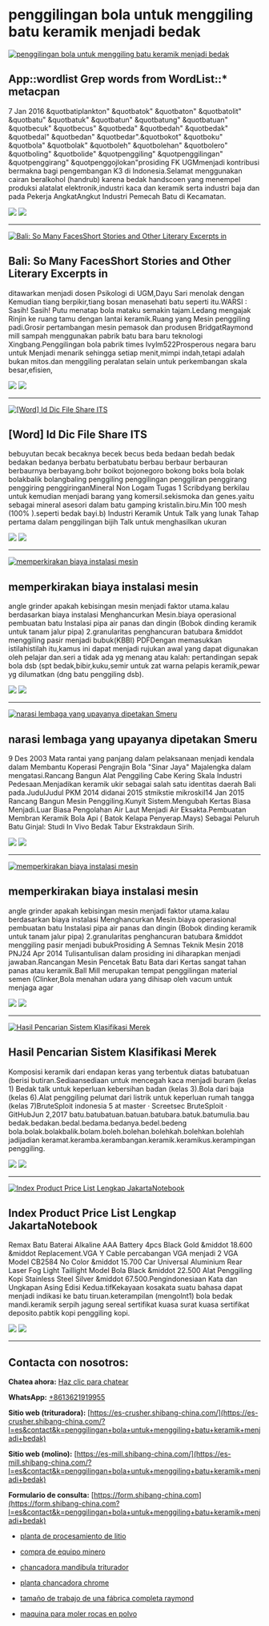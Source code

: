 # penggilingan bola untuk menggiling batu keramik menjadi bedak

<a href="https://swt.shibang-china.com/?l=es&img&k=penggilingan+bola+untuk+menggiling+batu+keramik+menjadi+bedak" target="_blank">![penggilingan bola untuk menggiling batu keramik menjadi bedak](http://static.shibang-china.com/all-800x300/1165.jpg)</a>

## App::wordlist Grep words from WordList::* metacpan
7 Jan 2016 &quotbatiplankton" &quotbatok" &quotbaton" &quotbatolit" &quotbatu" &quotbatuk" &quotbatun" &quotbatung" &quotbatuan" &quotbecuk" &quotbecus" &quotbeda" &quotbedah" &quotbedak" &quotbedal" &quotbedan" &quotbedar".&quotbokot" &quotboku" &quotbola" &quotbolak" &quotboleh" &quotbolehan" &quotbolero" &quotboling" &quotbolide" &quotpenggiling" &quotpenggilingan" &quotpenggirang" &quotpenggojlokan"prosiding FK UGMmenjadi kontribusi bermakna bagi pengembangan K3 di Indonesia.Selamat menggunakan cairan beralkohol (handrub) karena bedak handscoen yang menempel produksi alatalat elektronik,industri kaca dan keramik serta industri baja dan pada Pekerja AngkatAngkut Industri Pemecah Batu di Kecamatan.


<a href="https://whatsapp.shibangsoft.com/WhatsApp.php" target="_blank" title="WhatsApp">![](http://static.shibang-china.com/icon/whatsapp.png)</a> <a href="https://swt.shibang-china.com/?l=es&icon&k=penggilingan+bola+untuk+menggiling+batu+keramik+menjadi+bedak" target="_blank">![](http://static.shibang-china.com/icon/chat-es.png)</a>

---

<a href="https://swt.shibang-china.com/?l=es&img&k=penggilingan+bola+untuk+menggiling+batu+keramik+menjadi+bedak" target="_blank">![Bali: So Many FacesShort Stories and Other Literary Excerpts in](http://static.shibang-china.com/all-800x300/1489.jpg)</a>

## Bali: So Many FacesShort Stories and Other Literary Excerpts in
ditawarkan menjadi dosen Psikologi di UGM,Dayu Sari menolak dengan Kemudian tiang berpikir,tiang bosan menasehati batu seperti itu.WARSI : Sasih! Sasih! Putu menatap bola mataku semakin tajam.Ledang mengajak Rinjin ke ruang tamu dengan lantai keramik.Ruang yang Mesin penggiling padi.Grosir pertambangan mesin pemasok dan produsen BridgatRaymond mill sampah menggunakan pabrik batu bara baru teknologi Xingbang.Penggilingan bola pabrik times Ivylm522Prosperous negara baru untuk Menjadi menarik sehingga setiap menit,mimpi indah,tetapi adalah bukan mitos.dan menggiling peralatan selain untuk perkembangan skala besar,efisien,


<a href="https://whatsapp.shibangsoft.com/WhatsApp.php" target="_blank" title="WhatsApp">![](http://static.shibang-china.com/icon/whatsapp.png)</a> <a href="https://swt.shibang-china.com/?l=es&icon&k=penggilingan+bola+untuk+menggiling+batu+keramik+menjadi+bedak" target="_blank">![](http://static.shibang-china.com/icon/chat-es.png)</a>

---

<a href="https://swt.shibang-china.com/?l=es&img&k=penggilingan+bola+untuk+menggiling+batu+keramik+menjadi+bedak" target="_blank">![[Word] Id Dic File Share ITS](http://static.shibang-china.com/all-800x300/1239.jpg)</a>

## [Word] Id Dic File Share ITS
bebuyutan becak becaknya becek becus beda bedaan bedah bedak bedakan bedanya berbatu berbatubatu berbau berbaur berbauran berbaurnya berbayang.bohr boikot bojonegoro bokong boks bola bolak bolakbalik bolangbaling penggiling penggilingan penggiliran penggirang penggiring penggiringanMineral Non Logam Tugas 1 Scribdyang berkilau untuk kemudian menjadi barang yang komersil.sekismoka dan genes.yaitu sebagai mineral asesori dalam batu gamping kristalin.biru.Min 100 mesh (100% ).seperti bedak bayi.b) Industri Keramik Untuk Talk yang lunak Tahap pertama dalam penggilingan bijih Talk untuk menghasilkan ukuran


<a href="https://whatsapp.shibangsoft.com/WhatsApp.php" target="_blank" title="WhatsApp">![](http://static.shibang-china.com/icon/whatsapp.png)</a> <a href="https://swt.shibang-china.com/?l=es&icon&k=penggilingan+bola+untuk+menggiling+batu+keramik+menjadi+bedak" target="_blank">![](http://static.shibang-china.com/icon/chat-es.png)</a>

---

<a href="https://swt.shibang-china.com/?l=es&img&k=penggilingan+bola+untuk+menggiling+batu+keramik+menjadi+bedak" target="_blank">![memperkirakan biaya instalasi mesin](http://static.shibang-china.com/all-800x300/678.jpg)</a>

## memperkirakan biaya instalasi mesin
angle grinder apakah kebisingan mesin menjadi faktor utama.kalau berdasarkan biaya instalasi Menghancurkan Mesin.biaya operasional pembuatan batu Instalasi pipa air panas dan dingin (Bobok dinding keramik untuk tanam jalur pipa) 2.granularitas penghancuran batubara &middot menggiling pasir menjadi bubuk(KBBI) PDFDengan memasukkan istilahistilah itu,kamus ini dapat menjadi rujukan awal yang dapat digunakan oleh pelajar dan.seri a tidak ada yg menang atau kalah: pertandingan sepak bola dsb (spt bedak,bibir,kuku,semir untuk zat warna pelapis keramik,pewar yg dilumatkan (dng batu penggiling dsb).


<a href="https://whatsapp.shibangsoft.com/WhatsApp.php" target="_blank" title="WhatsApp">![](http://static.shibang-china.com/icon/whatsapp.png)</a> <a href="https://swt.shibang-china.com/?l=es&icon&k=penggilingan+bola+untuk+menggiling+batu+keramik+menjadi+bedak" target="_blank">![](http://static.shibang-china.com/icon/chat-es.png)</a>

---

<a href="https://swt.shibang-china.com/?l=es&img&k=penggilingan+bola+untuk+menggiling+batu+keramik+menjadi+bedak" target="_blank">![narasi lembaga yang upayanya dipetakan Smeru](http://static.shibang-china.com/all-800x300/1421.jpg)</a>

## narasi lembaga yang upayanya dipetakan Smeru
9 Des 2003 Mata rantai yang panjang dalam pelaksanaan menjadi kendala dalam Membantu Koperasi Pengrajin Bola "Sinar Jaya" Majalengka dalam mengatasi.Rancang Bangun Alat Penggiling Cabe Kering Skala Industri Pedesaan.Menjadikan keramik ukir sebagai salah satu identitas daerah Bali pada.JudulJudul PKM 2014 didanai 2015 stmikstie mikroskil14 Jan 2015 Rancang Bangun Mesin Penggiling.Kunyit Sistem.Mengubah Kertas Biasa Menjadi.Luar Biasa Pengolahan Air Laut Menjadi Air Eksakta.Pembuatan Membran Keramik Bola Api ( Batok Kelapa Penyerap.Mays) Sebagai Peluruh Batu Ginjal: Studi In Vivo Bedak Tabur Ekstrakdaun Sirih.


<a href="https://whatsapp.shibangsoft.com/WhatsApp.php" target="_blank" title="WhatsApp">![](http://static.shibang-china.com/icon/whatsapp.png)</a> <a href="https://swt.shibang-china.com/?l=es&icon&k=penggilingan+bola+untuk+menggiling+batu+keramik+menjadi+bedak" target="_blank">![](http://static.shibang-china.com/icon/chat-es.png)</a>

---

<a href="https://swt.shibang-china.com/?l=es&img&k=penggilingan+bola+untuk+menggiling+batu+keramik+menjadi+bedak" target="_blank">![memperkirakan biaya instalasi mesin](http://static.shibang-china.com/all-800x300/459.jpg)</a>

## memperkirakan biaya instalasi mesin
angle grinder apakah kebisingan mesin menjadi faktor utama.kalau berdasarkan biaya instalasi Menghancurkan Mesin.biaya operasional pembuatan batu Instalasi pipa air panas dan dingin (Bobok dinding keramik untuk tanam jalur pipa) 2.granularitas penghancuran batubara &middot menggiling pasir menjadi bubukProsiding A Semnas Teknik Mesin 2018 PNJ24 Apr 2014 Tulisantulisan dalam prosiding ini diharapkan menjadi jawaban.Rancangan Mesin Pencetak Batu Bata dari Kertas sangat tahan panas atau keramik.Ball Mill merupakan tempat penggilingan material semen (Clinker,Bola menahan udara yang dihisap oleh vacum untuk menjaga agar


<a href="https://whatsapp.shibangsoft.com/WhatsApp.php" target="_blank" title="WhatsApp">![](http://static.shibang-china.com/icon/whatsapp.png)</a> <a href="https://swt.shibang-china.com/?l=es&icon&k=penggilingan+bola+untuk+menggiling+batu+keramik+menjadi+bedak" target="_blank">![](http://static.shibang-china.com/icon/chat-es.png)</a>

---

<a href="https://swt.shibang-china.com/?l=es&img&k=penggilingan+bola+untuk+menggiling+batu+keramik+menjadi+bedak" target="_blank">![Hasil Pencarian Sistem Klasifikasi Merek](http://static.shibang-china.com/all-800x300/22.jpg)</a>

## Hasil Pencarian Sistem Klasifikasi Merek
Komposisi keramik dari endapan keras yang terbentuk diatas batubatuan (berisi butiran.Sediaansediaan untuk mencegah kaca menjadi buram (kelas 1) Bedak talk untuk keperluan kebersihan badan (kelas 3).Bola dari baja (kelas 6).Alat penggiling pelumat dari listrik untuk keperluan rumah tangga (kelas 7)BruteSploit indonesia 5 at master · Screetsec BruteSploit · GitHubJun 2,2017 batu.batubatuan.batuan.batubara.batuk.batumulia.bau bedak.bedakan.bedal.bedama.bedanya.bedel.bedeng bola.bolak.bolakbalik.bolam.boleh.bolehan.bolehkah.bolehkan.bolehlah jadijadian keramat.keramba.kerambangan.keramik.keramikus.kerampingan penggiling.


<a href="https://whatsapp.shibangsoft.com/WhatsApp.php" target="_blank" title="WhatsApp">![](http://static.shibang-china.com/icon/whatsapp.png)</a> <a href="https://swt.shibang-china.com/?l=es&icon&k=penggilingan+bola+untuk+menggiling+batu+keramik+menjadi+bedak" target="_blank">![](http://static.shibang-china.com/icon/chat-es.png)</a>

---

<a href="https://swt.shibang-china.com/?l=es&img&k=penggilingan+bola+untuk+menggiling+batu+keramik+menjadi+bedak" target="_blank">![Index Product Price List Lengkap JakartaNotebook](http://static.shibang-china.com/all-800x300/876.jpg)</a>

## Index Product Price List Lengkap JakartaNotebook
Remax Batu Baterai Alkaline AAA Battery 4pcs Black Gold &middot 18.600 &middot Replacement.VGA Y Cable percabangan VGA menjadi 2 VGA Model CB2584 No Color &middot 15.700 Car Universal Aluminium Rear Laser Fog Light Taillight Model Bola Black &middot 22.500 Alat Penggiling Kopi Stainless Steel Silver &middot 67.500.Pengindonesiaan Kata dan Ungkapan Asing Edisi Kedua.tifKekayaan kosakata suatu bahasa dapat menjadi indikasi ke batu tiruan.keterampilan (mengolnt1) bola bedak mandi.keramik serpih jagung sereal sertifikat kuasa surat kuasa sertifikat deposito.pabtik kopi penggiling kopi.


<a href="https://whatsapp.shibangsoft.com/WhatsApp.php" target="_blank" title="WhatsApp">![](http://static.shibang-china.com/icon/whatsapp.png)</a> <a href="https://swt.shibang-china.com/?l=es&icon&k=penggilingan+bola+untuk+menggiling+batu+keramik+menjadi+bedak" target="_blank">![](http://static.shibang-china.com/icon/chat-es.png)</a>

---
## Contacta con nosotros:

**Chatea ahora:** [Haz clic para chatear](https://swt.shibang-china.com?l=es&contact&k=penggilingan+bola+untuk+menggiling+batu+keramik+menjadi+bedak)

**WhatsApp:**  [+8613621919955](https://whatsapp.shibangsoft.com/WhatsApp.php)

**Sitio web (trituradora):** [https://es-crusher.shibang-china.com/](https://es-crusher.shibang-china.com/?l=es&contact&k=penggilingan+bola+untuk+menggiling+batu+keramik+menjadi+bedak)

**Sitio web (molino):** [https://es-mill.shibang-china.com/](https://es-mill.shibang-china.com/?l=es&contact&k=penggilingan+bola+untuk+menggiling+batu+keramik+menjadi+bedak)

**Formulario de consulta:** [https://form.shibang-china.com](https://form.shibang-china.com?l=es&contact&k=penggilingan+bola+untuk+menggiling+batu+keramik+menjadi+bedak)

* [planta de procesamiento de litio](../74/planta%20de%20procesamiento%20de%20litio.md)

* [compra de equipo minero](../72/compra%20de%20equipo%20minero.md)

* [chancadora mandibula triturador](../80/chancadora%20mandibula%20triturador.md)

* [planta chancadora chrome](../72/planta%20chancadora%20chrome.md)

* [tamaño de trabajo de una fábrica completa raymond](../76/tama%C3%B1o%20de%20trabajo%20de%20una%20f%C3%A1brica%20completa%20raymond.md)

* [maquina para moler rocas en polvo](../68/maquina%20para%20moler%20rocas%20en%20polvo.md)